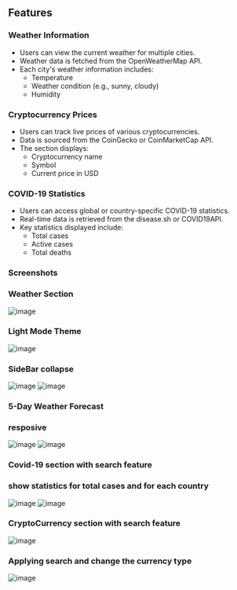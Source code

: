 ## Features

### Weather Information
- Users can view the current weather for multiple cities.
- Weather data is fetched from the OpenWeatherMap API.
- Each city's weather information includes:
  - Temperature
  - Weather condition (e.g., sunny, cloudy)
  - Humidity

### Cryptocurrency Prices
- Users can track live prices of various cryptocurrencies.
- Data is sourced from the CoinGecko or CoinMarketCap API.
- The section displays:
  - Cryptocurrency name
  - Symbol
  - Current price in USD

### COVID-19 Statistics
- Users can access global or country-specific COVID-19 statistics.
- Real-time data is retrieved from the disease.sh or COVID19API.
- Key statistics displayed include:
  - Total cases
  - Active cases
  - Total deaths
### Screenshots
### Weather Section
![image](https://github.com/user-attachments/assets/fb9cb3ac-5358-47f5-8076-5d95ce4fa0d9)
### Light Mode Theme
![image](https://github.com/user-attachments/assets/1d234828-f6a6-4794-9152-c6315fb1937d)
### SideBar collapse
![image](https://github.com/user-attachments/assets/b792000e-99d4-4374-b4fe-ac61731ab1b5)
![image](https://github.com/user-attachments/assets/213c7401-f61e-475e-a253-b5872dc393f3)
### 5-Day Weather Forecast 
### resposive
![image](https://github.com/user-attachments/assets/9321af2a-7d2e-4743-b177-fc576e391a80)
![image](https://github.com/user-attachments/assets/2e01316d-53a3-4195-9d13-99dc4de46c19)
### Covid-19 section with search feature
### show statistics for total cases and for each country
![image](https://github.com/user-attachments/assets/a81a81ab-b78f-45cb-94c3-77d9d9910a26)
![image](https://github.com/user-attachments/assets/a20f376b-f321-4d79-a87c-107276d6f50c)
### CryptoCurrency section with search feature
![image](https://github.com/user-attachments/assets/948113b8-71d7-4535-a3da-4d848c813cb9)
### Applying search and change the currency type
![image](https://github.com/user-attachments/assets/4f2ff2d2-bfe1-4ca9-ac2f-3023e99862b1)


